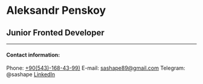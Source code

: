 # Aleksandr Penskoy
## Junior Fronted Developer
----------
#### Contact information:
Phone: [+90(543)-168-43-99)](tel:+905431684399)
E-mail: sashape89@gmail.com
Telegram: @sashape
[LinkedIn](https://www.linkedin.com/in/aleksandr-penskoy-3b7416234/)